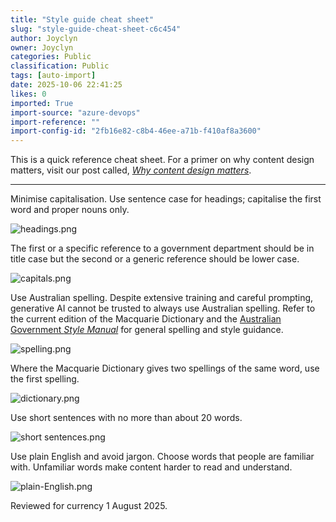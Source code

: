 ```yaml
---
title: "Style guide cheat sheet"
slug: "style-guide-cheat-sheet-c6c454"
author: Joyclyn
owner: Joyclyn
categories: Public
classification: Public
tags: [auto-import]
date: 2025-10-06 22:41:25
likes: 0
imported: True 
import-source: "azure-devops"
import-reference: ""
import-config-id: "2fb16e82-c8b4-46ee-a71b-f410af8a3600"
---
```


This is a quick reference cheat sheet. For a primer on why content design matters, visit our post called, _[Why content design matters](https://developer.qed.qld.gov.au/public/why-content-design-matters-070d48/)_.  

---  

Minimise capitalisation. Use sentence case for headings; capitalise the first word and proper nouns only.  

![headings.png](https://sadevportal3.blob.core.windows.net/root/headings.png)  

The first or a specific reference to a government department should be in title case but the second or a generic reference should be lower case.  

![capitals.png](https://sadevportal3.blob.core.windows.net/root/capitals.png)  

Use Australian spelling. Despite extensive training and careful prompting, generative AI cannot be trusted to always use Australian spelling. Refer to the current edition of the Macquarie Dictionary and the [Australian Government _Style Manual_](https://www.stylemanual.gov.au/) for general spelling and style guidance.  

![spelling.png](https://sadevportal3.blob.core.windows.net/root/spelling.png)  

Where the Macquarie Dictionary gives two spellings of the same word, use the first spelling.  

![dictionary.png](https://sadevportal3.blob.core.windows.net/root/dictionary.png)  

Use short sentences with no more than about 20 words.  

![short sentences.png](https://sadevportal3.blob.core.windows.net/root/short-sentences.png)  

Use plain English and avoid jargon. Choose words that people are familiar with. Unfamiliar words make content harder to read and understand.  

![plain-English.png](https://sadevportal3.blob.core.windows.net/root/plain-English.png)  

Reviewed for currency 1 August 2025.  